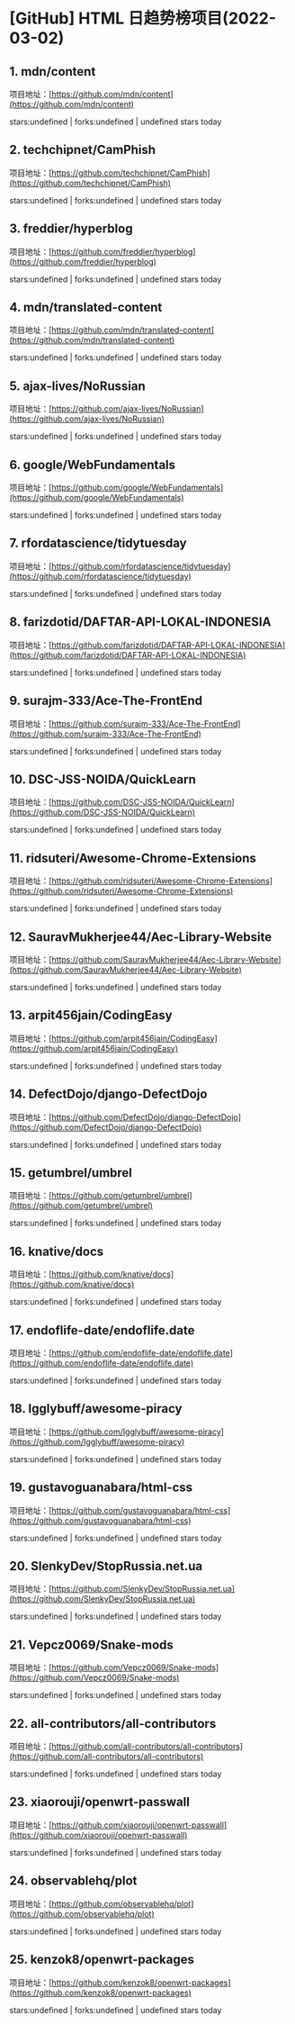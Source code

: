 # [GitHub] HTML 日趋势榜项目(2022-03-02)

## 1. mdn/content 

项目地址：[https://github.com/mdn/content](https://github.com/mdn/content)

stars:undefined | forks:undefined | undefined stars today 



## 2. techchipnet/CamPhish 

项目地址：[https://github.com/techchipnet/CamPhish](https://github.com/techchipnet/CamPhish)

stars:undefined | forks:undefined | undefined stars today 



## 3. freddier/hyperblog 

项目地址：[https://github.com/freddier/hyperblog](https://github.com/freddier/hyperblog)

stars:undefined | forks:undefined | undefined stars today 



## 4. mdn/translated-content 

项目地址：[https://github.com/mdn/translated-content](https://github.com/mdn/translated-content)

stars:undefined | forks:undefined | undefined stars today 



## 5. ajax-lives/NoRussian 

项目地址：[https://github.com/ajax-lives/NoRussian](https://github.com/ajax-lives/NoRussian)

stars:undefined | forks:undefined | undefined stars today 



## 6. google/WebFundamentals 

项目地址：[https://github.com/google/WebFundamentals](https://github.com/google/WebFundamentals)

stars:undefined | forks:undefined | undefined stars today 



## 7. rfordatascience/tidytuesday 

项目地址：[https://github.com/rfordatascience/tidytuesday](https://github.com/rfordatascience/tidytuesday)

stars:undefined | forks:undefined | undefined stars today 



## 8. farizdotid/DAFTAR-API-LOKAL-INDONESIA 

项目地址：[https://github.com/farizdotid/DAFTAR-API-LOKAL-INDONESIA](https://github.com/farizdotid/DAFTAR-API-LOKAL-INDONESIA)

stars:undefined | forks:undefined | undefined stars today 



## 9. surajm-333/Ace-The-FrontEnd 

项目地址：[https://github.com/surajm-333/Ace-The-FrontEnd](https://github.com/surajm-333/Ace-The-FrontEnd)

stars:undefined | forks:undefined | undefined stars today 



## 10. DSC-JSS-NOIDA/QuickLearn 

项目地址：[https://github.com/DSC-JSS-NOIDA/QuickLearn](https://github.com/DSC-JSS-NOIDA/QuickLearn)

stars:undefined | forks:undefined | undefined stars today 



## 11. ridsuteri/Awesome-Chrome-Extensions 

项目地址：[https://github.com/ridsuteri/Awesome-Chrome-Extensions](https://github.com/ridsuteri/Awesome-Chrome-Extensions)

stars:undefined | forks:undefined | undefined stars today 



## 12. SauravMukherjee44/Aec-Library-Website 

项目地址：[https://github.com/SauravMukherjee44/Aec-Library-Website](https://github.com/SauravMukherjee44/Aec-Library-Website)

stars:undefined | forks:undefined | undefined stars today 



## 13. arpit456jain/CodingEasy 

项目地址：[https://github.com/arpit456jain/CodingEasy](https://github.com/arpit456jain/CodingEasy)

stars:undefined | forks:undefined | undefined stars today 



## 14. DefectDojo/django-DefectDojo 

项目地址：[https://github.com/DefectDojo/django-DefectDojo](https://github.com/DefectDojo/django-DefectDojo)

stars:undefined | forks:undefined | undefined stars today 



## 15. getumbrel/umbrel 

项目地址：[https://github.com/getumbrel/umbrel](https://github.com/getumbrel/umbrel)

stars:undefined | forks:undefined | undefined stars today 



## 16. knative/docs 

项目地址：[https://github.com/knative/docs](https://github.com/knative/docs)

stars:undefined | forks:undefined | undefined stars today 



## 17. endoflife-date/endoflife.date 

项目地址：[https://github.com/endoflife-date/endoflife.date](https://github.com/endoflife-date/endoflife.date)

stars:undefined | forks:undefined | undefined stars today 



## 18. Igglybuff/awesome-piracy 

项目地址：[https://github.com/Igglybuff/awesome-piracy](https://github.com/Igglybuff/awesome-piracy)

stars:undefined | forks:undefined | undefined stars today 



## 19. gustavoguanabara/html-css 

项目地址：[https://github.com/gustavoguanabara/html-css](https://github.com/gustavoguanabara/html-css)

stars:undefined | forks:undefined | undefined stars today 



## 20. SlenkyDev/StopRussia.net.ua 

项目地址：[https://github.com/SlenkyDev/StopRussia.net.ua](https://github.com/SlenkyDev/StopRussia.net.ua)

stars:undefined | forks:undefined | undefined stars today 



## 21. Vepcz0069/Snake-mods 

项目地址：[https://github.com/Vepcz0069/Snake-mods](https://github.com/Vepcz0069/Snake-mods)

stars:undefined | forks:undefined | undefined stars today 



## 22. all-contributors/all-contributors 

项目地址：[https://github.com/all-contributors/all-contributors](https://github.com/all-contributors/all-contributors)

stars:undefined | forks:undefined | undefined stars today 



## 23. xiaorouji/openwrt-passwall 

项目地址：[https://github.com/xiaorouji/openwrt-passwall](https://github.com/xiaorouji/openwrt-passwall)

stars:undefined | forks:undefined | undefined stars today 



## 24. observablehq/plot 

项目地址：[https://github.com/observablehq/plot](https://github.com/observablehq/plot)

stars:undefined | forks:undefined | undefined stars today 



## 25. kenzok8/openwrt-packages 

项目地址：[https://github.com/kenzok8/openwrt-packages](https://github.com/kenzok8/openwrt-packages)

stars:undefined | forks:undefined | undefined stars today 



